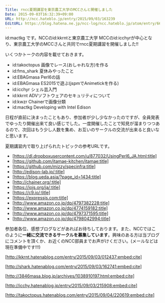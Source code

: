 ```yaml
---
Title: rncc夏期講習を東京農工大学のMCCさんと開催しました
Date: 2015-09-03T16:32:39+09:00
URL: http://ncc.hateblo.jp/entry/2015/09/03/163239
EditURL: https://blog.hatena.ne.jp/ncc-log/ncc.hateblo.jp/atom/entry/6653458415119907654
---
```


id:mactkg です。NCCのid:kkrntと東京農工大学 MCCのid:icchyrが中心となり、東京農工大学のMCCさんと共同でrncc夏期講習を開催しました!!

<!-- more -->

いくつかトークの内容を載せておきます。

- id:takoctopus 画像でレース(おしゃれな方)を作る
- id:fms_shark 夏休みやったこと
- id:EBAGmasa Perl6の話
- id:EBAGmasa ES2015で遊ぶ(jspmでAnimetickを作る)
- id:icchyr シェル芸入門
- id:kkrnt ADVソフトウェアのセキュリティについて
- id:kwzr Chainerで画像分類
- id:mactkg Developing with Intel Edison

日程が直前に決まったこともあり、参加者が少し少なかったのですが、全員発表でゆったり開催出来て良い感じでした。一度開催したことで知見が溜まりつつあるので、次回はもう少し人数を集め、お互いのサークルの交流が出来ると良いなと思います。

夏期講習内で取り上げられたトピックの参考URLです。

- [https://dl.dropboxusercontent.com/u/877032/UsingPerl6_JA.html:title]
- [https://github.com/itamae-kitchen/itamae:title]
- [https://github.com/mizzy/specinfra:title]
- [http://edison-lab.jp/:title]
- [https://blog.ueda.asia/?page_id=1434:title]
- [http://chainer.org/:title]
- [https://iojs.org/ja/:title]
- [https://c9.io/:title]
- [https://expressjs.com:title]
- [http://www.amazon.co.jp/dp/4797382228:title]
- [http://www.amazon.co.jp/dp/4774159182:title]
- [http://www.amazon.co.jp/dp/4797371595:title]
- [http://www.amazon.co.jp/dp/4798042994:title]

参加者各位、感想ブログなどがあればお待ちしております。また、NCCではこのように<b>一緒に交流できるサークルを募集しています</b>。興味のある方は当ブログにコメントを頂くか、お近くのNCC部員までお声がけください。(メールなどは現在準備中です!!!)

[http://kkrnt.hatenablog.com/entry/2015/09/03/012437:embed:cite]

[http://shark.hatenablog.com/entry/2015/09/03/162741:embed:cite]

[http://3846masa.blog.jp/archives/1038910197.html:embed:cite]

[http://icchy.hatenablog.jp/entry/2015/09/03/215908:embed:cite]

[http://takoctopus.hatenablog.com/entry/2015/09/04/220619:embed:cite]
